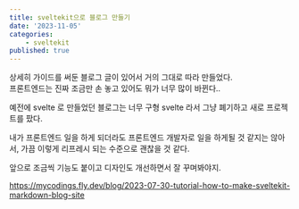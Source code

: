 ```yaml
---
title: sveltekit으로 블로그 만들기
date: '2023-11-05'
categories:
    - sveltekit
published: true
---
```


상세히 가이드를 써둔 블로그 글이 있어서 거의 그대로 따라 만들었다.  
프론트엔드는 진짜 조금만 손 놓고 있어도 뭐가 너무 많이 바뀐다..

예전에 svelte 로 만들었던 블로그는 너무 구형 svelte 라서 그냥 폐기하고 새로 프로젝트를 팠다.

내가 프론트엔드 일을 하게 되더라도 프론트엔드 개발자로 일을 하게될 것 같지는 않아서, 가끔 이렇게 리프레시 되는 수준으로 괜찮을 것 같다.

앞으로 조금씩 기능도 붙이고 디자인도 개선하면서 잘 꾸며봐야지.

https://mycodings.fly.dev/blog/2023-07-30-tutorial-how-to-make-sveltekit-markdown-blog-site

